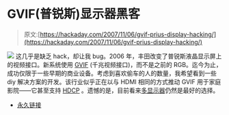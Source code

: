 # GVIF(普锐斯)显示器黑客

> 原文:[https://hackaday.com/2007/11/06/gvif-prius-display-hacking/](https://hackaday.com/2007/11/06/gvif-prius-display-hacking/)

![](../Images/4d135d9bc35e09840ed4fd6b0d0fe92e.png)
这几乎是缺乏 hack，却让我 bug。2006 年，丰田改变了普锐斯液晶显示屏上的视频接口。新系统使用 [GVIF](http://www.sony.net/Products/SC-HP/application/gvif/overview/index.html) (千兆视频接口)，而不是之前的 RGB。迄今为止，成功仅限于一些早期的商业设备。考虑到喜欢偷车的人的数量，我希望看到一些 diy 解决方案的开发。该行业似乎正在以与 HDMI 相同的方式推动 GVIF 用于家庭影院——它甚至支持 [HDCP](http://en.wikipedia.org/wiki/HDCP) 。遗憾的是，目前看来[多显示器](http://www.spasalon.com/prius/)仍然是最好的选择。

*   [永久链接](http://priuschat.com/index.php?showtopic=27375&st=0)